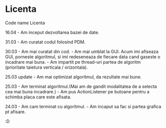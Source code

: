 # Licenta
Code name Licenta

16.04 - Am inceput dezvoltarea bazei de date.

31.03 - Am curatat codul folosind PDM.

30.03 - Am mai curatat din cod.
      - Am mai umblat la GUI. Acum imi afiseaza GUI, porneste algoritmul, si imi redeseneaza de fiecare data cand gaseste o           incadrare mai buna.
      - Am impartit pe thread-uri partea de algoritm (prioritate taietura verticala / orizontala).
      
25.03 update - Am mai optimizat algoritmul, da rezultate mai bune.

25.03 - Am terminat algoritmul.(Mai am de gandit modalitatea de a selecta cea mai buna incadrare.) 
      - Am pus ActionListener pe butoane pentru a schimba placa care este afisata.
      
24.03 - Am cam terminat cu algoritmul.
      - Am incaput sa fac si partea grafica pt afisare.

:D
